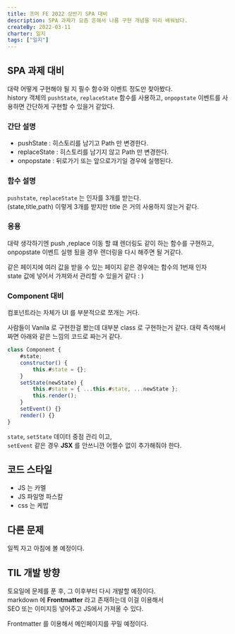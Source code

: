 ```yaml
---
title: 프머 FE 2022 상반기 SPA 대비
description: SPA 과제가 요즘 흔해서 나름 구현 개념을 미리 배워놨다.
createBy: 2022-03-11
charter: 일지
tags: ["일지"]
---
```


## SPA 과제 대비

대략 어떻게 구현해야 될 지 필수 함수와 이벤트 정도만 찾아봤다.  
history 객체의 `pushState`, `replaceState` 함수를 사용하고,
`onpopstate` 이벤트를 사용하면 간단하게 구현할 수 있을거 같았다.

### 간단 설명

-   pushState : 히스토리를 남기고 Path 만 변경한다.
-   replaceState : 히스토리를 남기지 않고 Path 만 변경한다.
-   onpopstate : 뒤로가기 또는 앞으로가기일 경우에 실행된다.

### 함수 설명

`pushstate`, `replaceState` 는 인자를 3개를 받는다.  
(state,title,path) 이렇게 3개를 받지만 title 은 거의 사용하지 않는거 같다.

### 응용

대략 생각하기엔 push ,replace 이동 할 떄 렌더링도 같이 하는 함수를 구현하고,  
onpopstate 이벤트 실행 됬을 경우 렌더링을 다시 해주면 될 거같다.

같은 페이지에 여러 값을 받을 수 있는 페이지 같은 경우에는 함수의 1번재 인자  
state 값에 넣어서 가져와서 관리할 수 있을거 같다 : )

### Component 대비

컴포넌트라는 자체가 UI 를 부분적으로 쪼개는 거다.

사람들이 Vanila 로 구현한걸 봤는데 대부분 class 로 구현하는거 같다.
대략 즉석해서 짜면 아래와 같은 느낌의 코드로 짜는거 같다.

```js
class Component {
    #state;
    constructor() {
        this.#state = {};
    }
    setState(newState) {
        this.#state = { ...this.#state, ...newState };
        this.render();
    }
    setEvent() {}
    render() {}
}
```

`state`, `setState` 데이터 중점 관리 이고,  
`setEvent` 같은 경우 **JSX** 를 안쓰니깐 어쩔수 없이 추가해줘야 한다.

## 코드 스타일

-   JS 는 카멜
-   JS 파일명 파스칼
-   css 는 케밥

## 다른 문제

일찍 자고 아침에 볼 예정이다.

## TIL 개발 방향

토요일에 문제를 푼 후, 그 이후부터 다시 개발할 예정이다.  
markdown 에 **Frontmatter** 라고 존재하는데 이걸 이용해서  
SEO 또는 이미지등 넣어주고 JS에서 가져올 수 있다.

Frontmatter 를 이용해서 메인페이지를 꾸밀 예정이다.

